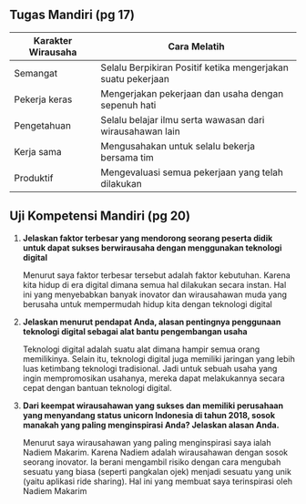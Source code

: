 ## Tugas Mandiri (pg 17)
| Karakter Wirausaha      | Cara Melatih                                                 |
| ----------------------- | ------------------------------------------------------------ |
| Semangat                | Selalu Berpikiran Positif ketika mengerjakan suatu pekerjaan |       
| Pekerja keras           | Mengerjakan pekerjaan dan usaha dengan sepenuh hati          |
| Pengetahuan             | Selalu belajar ilmu serta wawasan dari wirausahawan lain     |
| Kerja sama              | Mengusahakan untuk selalu bekerja bersama tim                |
| Produktif               | Mengevaluasi semua pekerjaan yang telah dilakukan            |

## Uji Kompetensi Mandiri (pg 20)

1. **Jelaskan faktor terbesar yang mendorong seorang peserta didik untuk dapat sukses berwirausaha dengan menggunakan teknologi digital**

    Menurut saya faktor terbesar tersebut adalah faktor kebutuhan. Karena kita hidup di era digital dimana semua hal dilakukan secara instan. Hal ini yang menyebabkan banyak inovator dan wirausahawan muda yang berusaha untuk mempermudah hidup kita dengan teknologi digital

2. **Jelaskan menurut pendapat Anda, alasan pentingnya penggunaan teknologi digital sebagai alat bantu pengembangan usaha**
   
    Teknologi digital adalah suatu alat dimana hampir semua orang memilikinya. Selain itu, teknologi digital juga memiliki jaringan yang lebih luas ketimbang teknologi tradisional. Jadi untuk sebuah usaha yang ingin mempromosikan usahanya, mereka dapat melakukannya secara cepat dengan bantuan teknologi digital.

3. **Dari keempat wirausahawan yang sukses dan memiliki perusahaan yang menyandang status unicorn Indonesia di tahun 2018, sosok manakah yang paling menginspirasi Anda? Jelaskan alasan Anda.**
   
   Menurut saya wirausahawan yang paling menginspirasi saya ialah Nadiem Makarim. Karena Nadiem adalah wirausahawan dengan sosok seorang inovator. Ia berani mengambil risiko dengan cara mengubah sesuatu yang biasa (seperti pangkalan ojek) menjadi sesuatu yang unik (yaitu aplikasi ride sharing). Hal ini yang membuat saya terinspirasi oleh Nadiem Makarim
